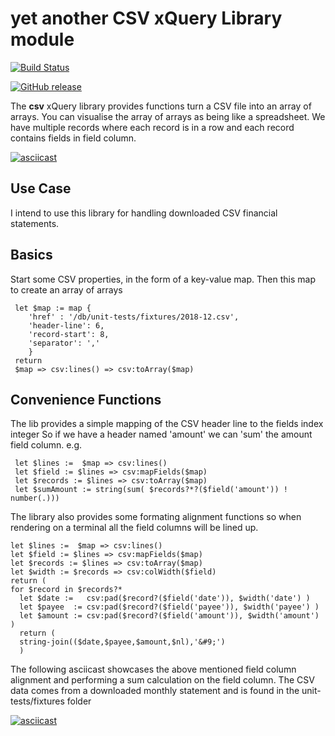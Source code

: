 # yet another CSV xQuery Library module

[![Build Status](https://travis-ci.org/grantmacken/csv.svg?branch=master)](https://travis-ci.org/grantmacken/csv)

[![GitHub release](https://img.shields.io/github/release/grantmacken/csv/all.svg)](https://gitHub.com/grantmacken/csv/releases/latest)

The <b>csv</b> xQuery library provides functions turn a CSV file into an array of
arrays. You can visualise the array of arrays as being like a spreadsheet.
We have multiple records where each record is in a row and each record contains fields in field column.

[![asciicast](https://asciinema.org/a/232587.svg)](https://asciinema.org/a/232587)

## Use Case

I intend to use this library for handling downloaded CSV financial statements. 

## Basics

Start some CSV properties, 
in the form of a key-value map. 
Then this map to create an array of arrays

```
 let $map := map { 
    'href' : '/db/unit-tests/fixtures/2018-12.csv', 
    'header-line': 6,
    'record-start': 8,
    'separator': ','
    } 
 return
 $map => csv:lines() => csv:toArray($map)
```

## Convenience Functions

The lib provides a simple mapping of the CSV header line to the fields index integer
So if we have a header named 'amount' we can 'sum' the amount field column.
e.g.

```
 let $lines :=  $map => csv:lines()
 let $field := $lines => csv:mapFields($map)
 let $records := $lines => csv:toArray($map)
 let $sumAmount := string(sum( $records?*?($field('amount')) ! number(.)))
```

The library also provides some formating alignment functions so when rendering on a terminal all the field columns will be lined up.

```
let $lines :=  $map => csv:lines()
let $field := $lines => csv:mapFields($map)
let $records := $lines => csv:toArray($map)
let $width := $records => csv:colWidth($field) 
return ( 
for $record in $records?*
  let $date :=   csv:pad($record?($field('date')), $width('date') )
  let $payee  := csv:pad($record?($field('payee')), $width('payee') )
  let $amount := csv:pad($record?($field('amount')), $width('amount') )
  return (
  string-join(($date,$payee,$amount,$nl),'&#9;')
  )
```

The following asciicast showcases the above mentioned field column alignment and 
performing a sum calculation on the field column. 
The CSV data comes from a downloaded monthly statement and is found in the unit-tests/fixtures folder 

[![asciicast](https://asciinema.org/a/232385.svg)](https://asciinema.org/a/232385)

<!--
# Using This Library

# Example

# Deployment


TODO!

## Built With

* [eXistdb docker image]() - xQuery engine and database

## Versioning

We use [SemVer](http://semver.org/) for versioning. 

[latest release on this repo](https://github.com/grantmacken/csv/releases/latest
-->
<!--
[![GitHub tag](https://img.shields.io/github/tag/grantmacken/csv.svg)](https://gitHub.com/grantmacken/csv/tags/)
-->

<!--
## Contributing

Please read [CONTRIBUTING.md](https://gist.github.com/PurpleBooth/b24679402957c63ec426).
-->
<!--
# TESTS

cast of running tests

Link to travis build
-->
